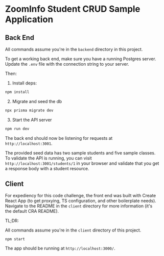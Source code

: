 # ZoomInfo Student CRUD Sample Application

## Back End

All commands assume you're in the `backend` directory in this project.

To get a working back end, make sure you have a running Postgres server.
Update the `.env` file with the connection string to your server.

Then:

1. Install deps:

```bash
npm install
```

2. Migrate and seed the db

```bash
npx prisma migrate dev
```

3. Start the API server

```bash
npm run dev
```

The back end should now be listening for requests at `http://localhost:3001`.

The provided seed data has two sample students and five sample classes.
To validate the API is running, you can visit `http://localhost:3001/students/1` in your browser and validate that you get a response body with a student resource.

## Client

For expediency for this code challenge, the front end was built with Create React App (to get proxying, TS configuration, and other boilerplate needs). Navigate to the README in the `client` directory for more information (it's the default CRA README).

TL;DR:

All commands assume you're in the `client` directory of this project.

```
npm start
```

The app should be running at `http://localhost:3000/`.
